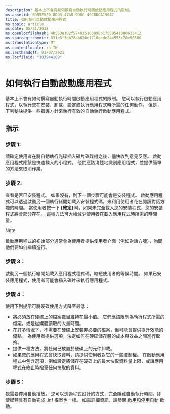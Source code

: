 ```yaml
---
description: 基本上不會有如何撰寫自動執行時間啟動應用程式的限制。
ms.assetid: 6D95E5F0-8D93-47A8-9D8C-49CBDCA150A7
title: 如何執行自動啟動應用程式
ms.topic: article
ms.date: 05/31/2018
ms.openlocfilehash: 4b553e102f574835103898b17558541000633412
ms.sourcegitcommit: 831e8f3db78ab820e1710cede244553c70e50500
ms.translationtype: MT
ms.contentlocale: zh-TW
ms.lasthandoff: 01/07/2021
ms.locfileid: "103944189"
---
```

# <a name="how-to-implement-autorun-startup-applications"></a>如何執行自動啟動應用程式

基本上不會有如何撰寫自動執行時間啟動應用程式的限制。 您可以執行啟動應用程式，以執行您在安裝、卸載、設定或執行應用程式時所需的任何動作。 但是，下列秘訣提供一些指導方針來執行有效的自動執行啟動應用程式。

## <a name="instructions"></a>指示

### <a name="step-1"></a>步驟 1:

請確定使用者在將自動執行光碟插入磁片磁碟機之後，儘快收到意見反應。 啟動應用程式應該是快速載入的小程式。 他們應該清楚地識別應用程式，並提供簡單的方法來取消作業。

### <a name="step-2"></a>步驟 2:

查看是否已安裝程式。 如果沒有，則下一個步驟可能會是安裝程式。 啟動應用程式可以透過啟動另一個執行緒開始載入安裝程式碼，來利用使用者花在閱讀對話方塊的時間。 當使用者按一下 **[確定]** 時，如果未完全載入您的安裝程式，您的安裝程式將會部分存在。 這種方法可大幅減少使用者在載入應用程式時所需的時間量。

> [!Note]  
> 啟動應用程式的初始部分通常會為使用者提供使用者介面（例如對話方塊），詢問他們要如何繼續進行。

 

### <a name="step-3"></a>步驟 3：

啟動另一個執行緒開始載入應用程式程式碼，縮短使用者的等候時間。 如果已安裝應用程式，使用者可能會插入磁片來執行應用程式。

### <a name="step-4"></a>步驟 4：

使用下列提示可將硬碟使用方式降至最低：

-   將必須放在硬碟上的檔案數目維持在最小值。 它們應該限制為執行程式所需的檔案，或是從媒體讀取的大量時間。
-   在許多情況下，不需要在硬碟上安裝非必要的檔案，但可能會提供提升效能的優點。 為使用者提供選項，決定如何在硬碟儲存體的成本與效益之間進行取捨。
-   提供一種方法，將任何已放置於硬碟上的元件卸載。
-   如果您的應用程式會快取資料，請提供使用者對它的一些控制權。 在啟動應用程式中包含選項，例如設定將儲存在硬碟上的最大快取資料量上限，或讓應用程式在終止時捨棄任何快取的資料。

### <a name="step-5"></a>步驟 5：

視需要停用自動播放。 您可以透過程式設計的方式，完全隱藏自動執行時間，即使媒體具有自動完成 .inf 檔案也一樣。 如需詳細資訊，請參閱 [啟用和停用自動](autoplay-reg.md) 啟動。

 

 



